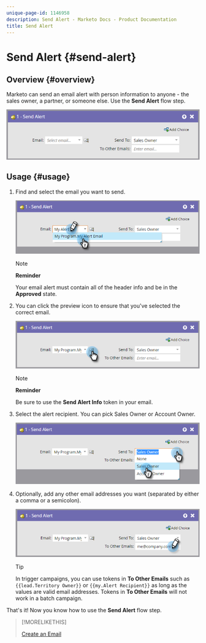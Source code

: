 ```yaml
---
unique-page-id: 1146958
description: Send Alert - Marketo Docs - Product Documentation
title: Send Alert
---
```


# Send Alert {#send-alert}

## Overview {#overview}

Marketo can send an email alert with person information to anyone - the sales owner, a partner, or someone else. Use the **Send Alert** flow step.

![](assets/one-1.png)

## Usage {#usage}

1. Find and select the email you want to send. 

    ![](assets/two-1.png)

    >[!NOTE]
    >
    >**Reminder**
    >
    >Your email alert must contain all of the header info and be in the **Approved** state.

1. You can click the preview icon to ensure that you've selected the correct email.

    ![](assets/three-1.png)

    >[!NOTE]
    >
    >**Reminder**
    >
    >Be sure to use the **Send Alert Info** token in your email.

1. Select the alert recipient. You can pick Sales Owner or Account Owner.

    ![](assets/four-2.png)

1. Optionally, add any other email addresses you want (separated by either a comma or a semicolon).

    ![](assets/five.png)

    >[!TIP]
    >
    >In trigger campaigns, you can use tokens in **To Other Emails** such as `{{lead.Territory Owner}}` or `{{my.Alert Recipient}}` as long as the values are valid email addresses. Tokens in **To Other Emails** will not work in a batch campaign.

That's it! Now you know how to use the **Send Alert** flow step. 

>[!MORELIKETHIS]
>
>[Create an Email](../../../../product-docs/email-marketing/general/creating-an-email/create-an-email.md)


